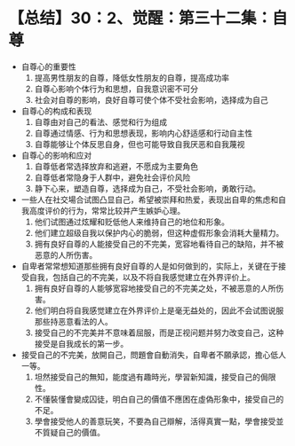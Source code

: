 # 【总结】30：2、觉醒：第三十二集：自尊

-   自尊心的重要性
    1.  提高男性朋友的自尊，降低女性朋友的自尊，提高成功率
    2.  自尊心影响个体行为和思想，自我意识密不可分
    3.  社会对自尊的影响，良好自尊可使个体不受社会影响，选择成为自己
-   自尊心的构成和表现
    1.  自尊由对自己的看法、感觉和行为组成
    2.  自尊通过情感、行为和思想表现，影响内心舒适感和行动自主性
    3.  自尊能够让个体反思自身，但也可能导致自我厌恶和自我蔑视
-   自尊心的影响和应对
    1.  自尊低者常选择放弃和逃避，不愿成为主要角色
    2.  自尊低者常隐身于人群中，避免社会评价风险
    3.  静下心来，塑造自尊，选择成为自己，不受社会影响，勇敢行动。
-   一些人在社交場合试图凸显自己，希望被崇拜和热爱，表现出自卑的焦虑和自我高度评价的行为，常常比较并产生嫉妒心理。
    1.  他们试图通过炫耀和贬低他人来维持自己的地位和形象。
    2.  他们建立超级自我以保护内心的脆弱，但这种虚假形象会消耗大量精力。
    3.  拥有良好自尊的人能接受自己的不完美，宽容地看待自己的缺陷，并不被恶意的人所伤害。
-   自卑者常常想知道那些拥有良好自尊的人是如何做到的，实际上，关键在于接受自我，包括自己的不完美，以及不将自我感觉建立在外界评价上。
    1.  拥有良好自尊的人能够宽容地接受自己的不完美之处，不被恶意的人所伤害。
    2.  他们明白将自我感觉建立在外界评价上是毫无益处的，因此不会试图说服那些持恶意看法的人。
    3.  接受自己的不完美并不意味着屈服，而是正视问题并努力改变自己，这种接受是自我成长的第一步。
-   接受自己的不完美，放開自己，問題會自動消失，自卑者不願承認，擔心低人一等。
    1.  坦然接受自己的無知，能度過有趣時光，學習新知識，接受自己的侷限性。
    2.  不懂裝懂會變成囚徒，明白自己的價值不應困在虛偽形象中，接受自己的不足。
    3.  學會接受他人的善意玩笑，不要為自己辯解，活得真實一點，學會接受並不質疑自己的價值。